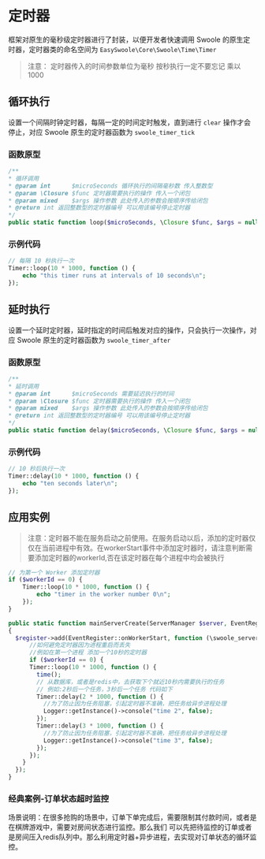 # 定时器
框架对原生的毫秒级定时器进行了封装，以便开发者快速调用 Swoole 的原生定时器，定时器类的命名空间为 `EasySwoole\Core\Swoole\Time\Timer`

> 注意： 定时器传入的时间参数单位为毫秒 按秒执行一定不要忘记 乘以 1000



## 循环执行

设置一个间隔时钟定时器，每隔一定的时间定时触发，直到进行 `clear` 操作才会停止，对应 Swoole 原生的定时器函数为 `swoole_timer_tick`

### 函数原型

```php
/**
* 循环调用
* @param int      $microSeconds 循环执行的间隔毫秒数 传入整数型
* @param \Closure $func 定时器需要执行的操作 传入一个闭包
* @param mixed    $args 操作参数 此处传入的参数会按顺序传给闭包
* @return int 返回整数型的定时器编号 可以用该编号停止定时器
*/
public static function loop($microSeconds, \Closure $func, $args = null)
```

### 示例代码

```php
// 每隔 10 秒执行一次
Timer::loop(10 * 1000, function () {
	echo "this timer runs at intervals of 10 seconds\n";
});
```



## 延时执行

设置一个延时定时器，延时指定的时间后触发对应的操作，只会执行一次操作，对应 Swoole 原生的定时器函数为 `swoole_timer_after`

### 函数原型

```php
/**
* 延时调用
* @param int      $microSeconds 需要延迟执行的时间
* @param \Closure $func 定时器需要执行的操作 传入一个闭包
* @param mixed    $args 操作参数 此处传入的参数会按顺序传给闭包
* @return int 返回整数型的定时器编号 可以用该编号停止定时器
*/
public static function delay($microSeconds, \Closure $func, $args = null)
```

### 示例代码

```php
// 10 秒后执行一次
Timer::delay(10 * 1000, function () {
	echo "ten seconds later\n";
});
```



## 应用实例

> 注意：定时器不能在服务启动之前使用。在服务启动以后，添加的定时器仅仅在当前进程中有效。在workerStart事件中添加定时器时，请注意判断需要添加定时器的workerId,否在该定时器在每个进程中均会被执行

```php
// 为第一个 Worker 添加定时器
if ($workerId == 0) {
	Timer::loop(10 * 1000, function () {
		echo "timer in the worker number 0\n";
	});
}
```

```php
public static function mainServerCreate(ServerManager $server, EventRegister $register): void
{
  $register->add(EventRegister::onWorkerStart, function (\swoole_server $server, $workerId) {
      //如何避免定时器因为进程重启而丢失
      //例如在第一个进程 添加一个10秒的定时器
      if ($workerId == 0) {
      Timer::loop(10 * 1000, function () {
        time();
        // 从数据库，或者是redis中，去获取下个就近10秒内需要执行的任务
        // 例如:2秒后一个任务，3秒后一个任务 代码如下
        Timer::delay(2 * 1000, function () {
          //为了防止因为任务阻塞，引起定时器不准确，把任务给异步进程处理
          Logger::getInstance()->console("time 2", false);
        });
        Timer::delay(3 * 1000, function () {
          //为了防止因为任务阻塞，引起定时器不准确，把任务给异步进程处理
          Logger::getInstance()->console("time 3", false);
        });
      });
    }
  });
}
```

### 经典案例-订单状态超时监控
场景说明：在很多抢购的场景中，订单下单完成后，需要限制其付款时间，或者是在棋牌游戏中，需要对房间状态进行监控。那么我们
可以先把待监控的订单或者是房间压入redis队列中。那么利用定时器+异步进程，去实现对订单状态的循环监控。